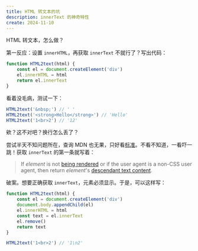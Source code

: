 ```yaml
---
title: HTML 转文本的坑
description: innerText 的神奇特性
create: 2024-11-10
---
```


HTML 转文本，怎么做？

第一反应：设置 `innerHTML`，再获取 `innerText` 不就行了？写出代码：

```js
function HTML2text(html) {
    const el = document.createElement('div')
    el.innerHTML = html
    return el.innerText
}
```

看着没毛病，测试一下：

```js
HTML2text('&nbsp;') // ' '
HTML2text('<strong>Hello</strong>') // 'Hello'
HTML2text('1<br>2') // '12'
```

欸？这不对吧？换行怎么丢了？

尝试半天不知问题所在，查询 MDN 也无果，只好看[标准](https://html.spec.whatwg.org/multipage/dom.html#the-innertext-idl-attribute)。不看不知道，一看吓一跳！获取 `innerText` 的第一条就写着：

> If *element* is not [being rendered](https://html.spec.whatwg.org/multipage/rendering.html#being-rendered) or if the user agent is a non-CSS user agent, then return *element*'s [descendant text content](https://dom.spec.whatwg.org/#concept-descendant-text-content).

破案。想要正确获取 `innerText`，元素必须显示。于是，可以这样写：

```js
function HTML2text(html) {
    const el = document.createElement('div')
    document.body.appendChild(el)
    el.innerHTML = html
    const text = el.innerText
    el.remove()
    return text
}

HTML2text('1<br>2') // '1\n2'
```
